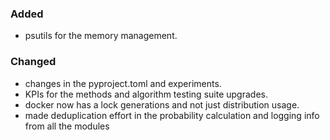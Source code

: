 <!--
A new scriv changelog fragment.

Uncomment the section that is right (remove the HTML comment wrapper).
For top level release notes, leave all the headers commented out.
-->

<!--
### Removed

- A bullet item for the Removed category.

-->
### Added

- psutils for the memory management.

### Changed

- changes in the pyproject.toml and experiments.
- KPIs for the methods and algorithm testing suite upgrades.
- docker now has a lock generations and not just distribution usage.
- made deduplication effort in the probability calculation and logging info from all the modules

<!--
### Deprecated

- A bullet item for the Deprecated category.

-->
<!--
### Fixed

- A bullet item for the Fixed category.

-->
<!--
### Security

- A bullet item for the Security category.

-->

